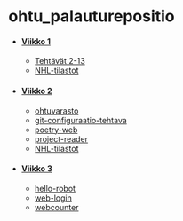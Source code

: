 # ohtu_palauturepositio

- #### [Viikko 1](/viikko1/)
    - [Tehtävät 2-13](https://github.com/levitesuo/ohtuvarasto)
    - [NHL-tilastot](/viikko1/nhl-statistics-1/)

- #### [Viikko 2](/viikko2/)
    - [ohtuvarasto](https://github.com/levitesuo/ohtuvarasto)
    - [git-configuraatio-tehtava](/viikko2/git-branch-harjoitus/)
    - [poetry-web](/viikko2/poetry-web/)
    - [project-reader](/viikko2/project-reader/)
    - [NHL-tilastot](/viikko2/nhl-reader/)


- #### [Viikko 3](/viikko3/)
    - [hello-robot](/viikko3/hello-robot/)
    - [web-login](/viikko3/web-login/)
    - [webcounter](https://github.com/levitesuo/ohtu_webcounter)